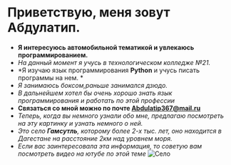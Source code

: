#  Приветствую, меня зовут Абдулатип.
-  **Я интересуюсь автомобильной тематикой и увлекаюсь программированием.**
-  *На данный момент я учусь в технологическом колледже №21.*
-  *Я изучаю язык программирования **Python** и учусь писать программы на нем. *
-  *Я занимаюсь боксом,раньше занимался дзюдо.*
-  *В дальнейшем хотел бы очень хорошо знать язык программирования и работать по этой профессии*
-  **Связаться со мной можно по почте Abdulatip367@mail.ru**
- *Теперь, когда вы немного узнали обо мне, предлагаю посмотреть на эту картинку и узнать немного о ней.*
- *Это село **Гамсутль**, которому более 2-х тыс. лет, оно находится в Дагестане на расстояние 2км над уровнем моря.*
- *Если вас заинтересовала эта информация, то советую вам посмотреть видео на ютубе по этой теме*
![Село](https://gamsutl.com/ru/wp-content/uploads/sites/2/2021/05/bg.jpg)
